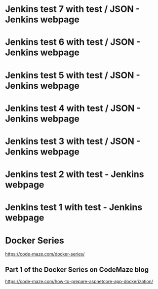 # Jenkins test 7 with test / JSON - Jenkins webpage
# Jenkins test 6 with test / JSON - Jenkins webpage
# Jenkins test 5 with test / JSON - Jenkins webpage
# Jenkins test 4 with test / JSON - Jenkins webpage
# Jenkins test 3 with test / JSON - Jenkins webpage
# Jenkins test 2 with test - Jenkins webpage
# Jenkins test 1 with test - Jenkins webpage

# Docker Series
https://code-maze.com/docker-series/

## Part 1 of the Docker Series on CodeMaze blog
https://code-maze.com/how-to-prepare-aspnetcore-app-dockerization/
